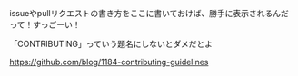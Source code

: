 issueやpullリクエストの書き方をここに書いておけば、勝手に表示されるんだって！すっごーい！

「CONTRIBUTING」っていう題名にしないとダメだとよ

https://github.com/blog/1184-contributing-guidelines
